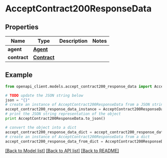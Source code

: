 # AcceptContract200ResponseData


## Properties
Name | Type | Description | Notes
------------ | ------------- | ------------- | -------------
**agent** | [**Agent**](Agent.md) |  | 
**contract** | [**Contract**](Contract.md) |  | 

## Example

```python
from openapi_client.models.accept_contract200_response_data import AcceptContract200ResponseData

# TODO update the JSON string below
json = "{}"
# create an instance of AcceptContract200ResponseData from a JSON string
accept_contract200_response_data_instance = AcceptContract200ResponseData.from_json(json)
# print the JSON string representation of the object
print AcceptContract200ResponseData.to_json()

# convert the object into a dict
accept_contract200_response_data_dict = accept_contract200_response_data_instance.to_dict()
# create an instance of AcceptContract200ResponseData from a dict
accept_contract200_response_data_from_dict = AcceptContract200ResponseData.from_dict(accept_contract200_response_data_dict)
```
[[Back to Model list]](../README.md#documentation-for-models) [[Back to API list]](../README.md#documentation-for-api-endpoints) [[Back to README]](../README.md)


